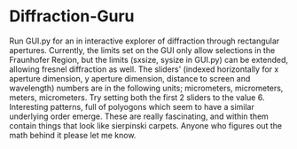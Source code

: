 # Diffraction-Guru
Run GUI.py for an in interactive explorer of diffraction through rectangular apertures. 
Currently, the limits set on the GUI only allow selections in the Fraunhofer Region, but the limits (sxsize, sysize in GUI.py) can be extended, allowing fresnel diffraction as well.
The sliders' (indexed horizontally for x aperture dimension, y aperture dimension, distance to screen and wavelength) numbers are in the following units; micrometers, micrometers, meters, micrometers.
Try setting both the first 2 sliders to the value 6. Interesting patterns, full of polyogons which seem to have a similar underlying order emerge. These are really fascinating, and within them contain things that look like sierpinski carpets. Anyone who figures out the math behind it please let me know.
